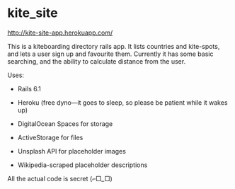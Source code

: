 # kite_site

http://kite-site-app.herokuapp.com/

This is a kiteboarding directory rails app. It lists countries and kite-spots, and lets a user sign up and favourite them.
Currently it has some basic searching, and the ability to calculate distance from the user. 

Uses:

* Rails 6.1

* Heroku (free dyno—it goes to sleep, so please be patient while it wakes up)

* DigitalOcean Spaces for storage

* ActiveStorage for files

* Unsplash API for placeholder images

* Wikipedia-scraped placeholder descriptions


All the actual code is secret (⌐□_□)
